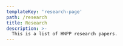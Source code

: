 ```yaml
---
templateKey: 'research-page'
path: /research
title: Research
description: >-
  This is a list of HNPP research papers.
---
```

